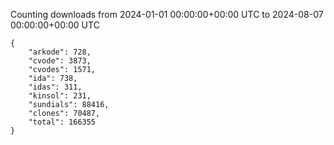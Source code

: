 
Counting downloads from 2024-01-01 00:00:00+00:00 UTC to 2024-08-07 00:00:00+00:00 UTC

```
{
    "arkode": 728,
    "cvode": 3873,
    "cvodes": 1571,
    "ida": 738,
    "idas": 311,
    "kinsol": 231,
    "sundials": 88416,
    "clones": 70487,
    "total": 166355
}
```

